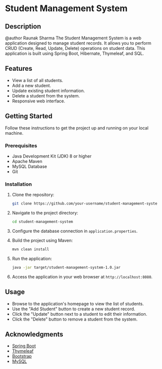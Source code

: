 
# Student Management System

## Description
@author Raunak Sharma
The Student Management System is a web application designed to manage student records. It allows you to perform CRUD (Create, Read, Update, Delete) operations on student data. This application is built using Spring Boot, Hibernate, Thymeleaf, and SQL.

## Features

- View a list of all students.
- Add a new student.
- Update existing student information.
- Delete a student from the system.
- Responsive web interface.

## Getting Started

Follow these instructions to get the project up and running on your local machine.

### Prerequisites

- Java Development Kit (JDK) 8 or higher
- Apache Maven
- MySQL Database
- Git

### Installation

1. Clone the repository:

   ```bash
   git clone https://github.com/your-username/student-management-system.git
   ```

2. Navigate to the project directory:

   ```bash
   cd student-management-system
   ```

3. Configure the database connection in `application.properties`.

4. Build the project using Maven:

   ```bash
   mvn clean install
   ```

5. Run the application:

   ```bash
   java -jar target/student-management-system-1.0.jar
   ```

6. Access the application in your web browser at `http://localhost:8080`.

## Usage

- Browse to the application's homepage to view the list of students.
- Use the "Add Student" button to create a new student record.
- Click the "Update" button next to a student to edit their information.
- Click the "Delete" button to remove a student from the system.


## Acknowledgments

- [Spring Boot](https://spring.io/projects/spring-boot)
- [Thymeleaf](https://www.thymeleaf.org/)
- [Bootstrap](https://getbootstrap.com/)
- [MySQL](https://www.mysql.com/)
```

